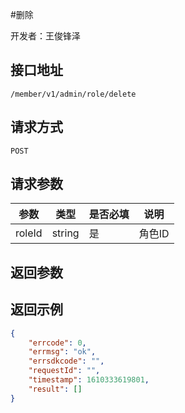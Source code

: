 #删除

开发者：王俊锋泽

## 接口地址
`/member/v1/admin/role/delete`

## 请求方式
  `POST`

## 请求参数

|参数|类型|是否必填|说明|
| - | - | - | - |
| roleId | string | 是 | 角色ID |

## 返回参数

## 返回示例


```json
{
    "errcode": 0,
    "errmsg": "ok",
    "errsdkcode": "",
    "requestId": "",
    "timestamp": 1610333619801,
    "result": []
}
```